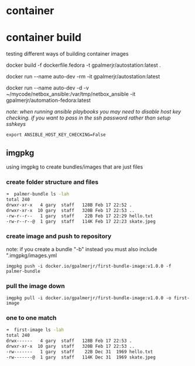 # container

# container build
testing different ways of building container images

docker build -f dockerfile.fedora -t gpalmerjr/autostation:latest .

docker run --name auto-dev -rm -it gpalmerjr/autostation:latest

docker run --name auto-dev -d -v ~/mycode/netbox_ansible:/var/tmp/netbox_ansible -it gpalmerjr/automation-fedora:latest

*note: when running ansible playbooks you may need to disable host key checking.  if you want to pass in the ssh password rather than setup sshkeys*

`export ANSIBLE_HOST_KEY_CHECKING=False`

## imgpkg
using imgpkg to create bundles/images that are just files

### create folder structure and files

```bash
➜  palmer-bundle ls -lah
total 240
drwxr-xr-x   4 gary  staff   128B Feb 17 22:52 .
drwxr-xr-x  10 gary  staff   320B Feb 17 22:53 ..
-rw-r--r--   1 gary  staff    22B Feb 17 22:29 hello.txt
-rw-r--r--@  1 gary  staff   114K Feb 17 22:23 skate.jpeg
```

### create image and push to repository

note: if you create a bundle "-b" instead you must also include ".imgpkg/images.yml

`imgpkg push -i docker.io/gpalmerjr/first-bundle-image:v1.0.0 -f palmer-bundle`

### pull the image down

`imgpkg pull -i docker.io/gpalmerjr/first-bundle-image:v1.0.0 -o first-image`

### one to one match

```bash
➜  first-image ls -lah
total 240
drwx------   4 gary  staff   128B Feb 17 22:53 .
drwxr-xr-x  10 gary  staff   320B Feb 17 22:53 ..
-rw-------   1 gary  staff    22B Dec 31  1969 hello.txt
-rw-------@  1 gary  staff   114K Dec 31  1969 skate.jpeg
```
